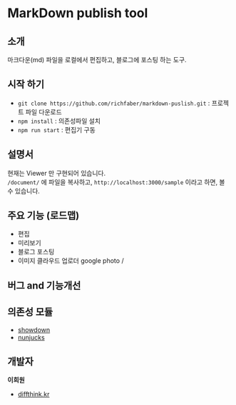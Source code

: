# MarkDown publish tool

## 소개

마크다운(md) 파일을 로컬에서 편집하고, 블로그에 포스팅 하는 도구. 

## 시작 하기

- `git clone https://github.com/richfaber/markdown-puslish.git` : 프로젝트 파일 다운로드
- `npm install` : 의존성파일 설치
- `npm run start` : 편집기 구동

## 설명서

현재는 Viewer 만 구현되어 있습니다.  
`/document/` 에 파일을 복사하고, `http://localhost:3000/sample` 이라고 하면, 볼 수 있습니다.

## 주요 기능 (로드맵)

- 편집
- 미리보기
- 블로그 포스팅
- 이미지 클라우드 업로더 google photo / 

## 버그 and 기능개선


## 의존성 모듈

- [showdown](https://github.com/showdownjs/showdown)
- [nunjucks](https://mozilla.github.io/nunjucks/)


## 개발자

**이희원**

- [diffthink.kr](https://frontend.diffthink.kr)
